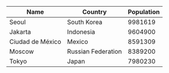 | Name | Country | Population |
| ---- | ------- | ---------- |
| Seoul| South Korea| 9981619 |
| Jakarta| Indonesia| 9604900 |
| Ciudad de México| Mexico| 8591309 |
| Moscow| Russian Federation| 8389200 |
| Tokyo| Japan| 7980230 |
